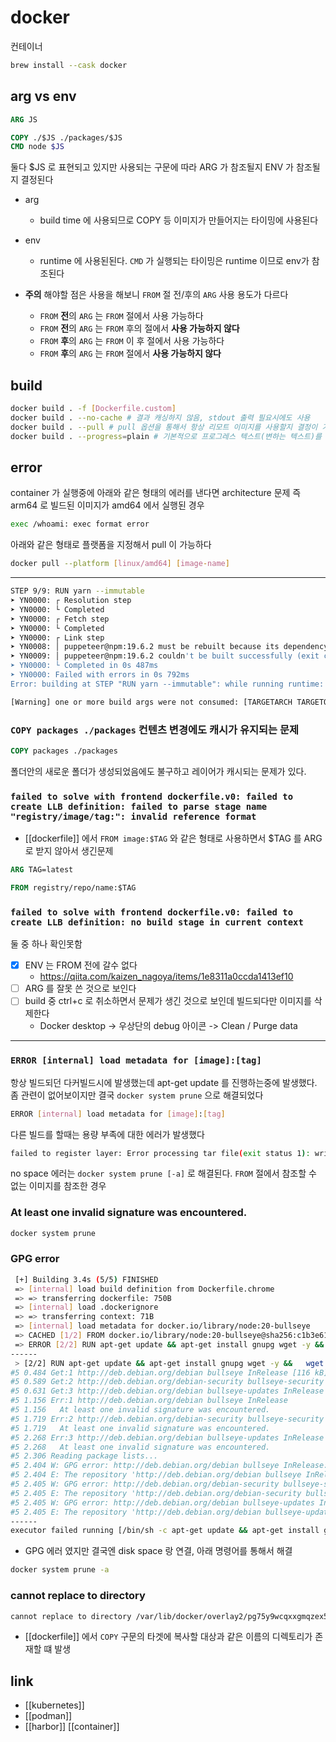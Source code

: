 # docker
컨테이너
```sh
brew install --cask docker 
```

## arg vs env
```Dockerfile
ARG JS

COPY ./$JS ./packages/$JS
CMD node $JS
```
둘다 $JS 로 표현되고 있지만 사용되는 구문에 따라 ARG 가 참조될지 ENV 가 참조될지 결정된다

- arg
  - build time 에 사용되므로 COPY 등 이미지가 만들어지는 타이밍에 사용된다
- env
  - runtime 에 사용된된다. `CMD` 가 실행되는 타이밍은 runtime 이므로 env가 참조된다
  
- **주의** 해야할 점은 사용을 해보니 `FROM` 절 전/후의 `ARG` 사용 용도가 다르다
  - `FROM` **전**의 `ARG` 는 `FROM` 절에서 사용 가능하다
  - `FROM` **전**의 `ARG` 는 `FROM` 후의 절에서 **사용 가능하지 않다**
  - `FROM` **후**의 `ARG` 는 `FROM` 이 후 절에서 사용 가능하다
  - `FROM` **후**의 `ARG` 는 `FROM` 절에서 **사용 가능하지 않다**

## build
```sh
docker build . -f [Dockerfile.custom]
docker build . --no-cache # 결과 캐싱하지 않음, stdout 출력 필요시에도 사용
docker build . --pull # pull 옵션을 통해서 항상 리모트 이미지를 사용할지 결정이 가능
docker build . --progress=plain # 기본적으로 프로그레스 텍스트(변하는 텍스트)를 보여주는데 이를 plain text 를 출력하는게 좋음
```

## error
container 가 실행중에 아래와 같은 형태의 에러를 낸다면 architecture 문제
즉 arm64 로 빌드된 이미지가 amd64 에서 실행된 경우
```sh
exec /whoami: exec format error                                                                                                              │
```

아래와 같은 형태로 플랫폼을 지정해서 pull 이 가능하다
```sh
docker pull --platform [linux/amd64] [image-name]
```
---
```sh
STEP 9/9: RUN yarn --immutable
➤ YN0000: ┌ Resolution step
➤ YN0000: └ Completed
➤ YN0000: ┌ Fetch step
➤ YN0000: └ Completed
➤ YN0000: ┌ Link step
➤ YN0008: │ puppeteer@npm:19.6.2 must be rebuilt because its dependency tree changed
➤ YN0009: │ puppeteer@npm:19.6.2 couldn't be built successfully (exit code 1, logs can be found here: /tmp/xfs-2807b8a5/build.log)
➤ YN0000: └ Completed in 0s 487ms
➤ YN0000: Failed with errors in 0s 792ms
Error: building at STEP "RUN yarn --immutable": while running runtime: exit status 1
```
```sh 
[Warning] one or more build args were not consumed: [TARGETARCH TARGETOS TARGETPLATFORM]
```

### `COPY packages ./packages` 컨텐츠 변경에도 캐시가 유지되는 문제
```Dockerfile
COPY packages ./packages
```
폴더안의 새로운 폴더가 생성되었음에도 불구하고 레이어가 캐시되는 문제가 있다.

### `failed to solve with frontend dockerfile.v0: failed to create LLB definition: failed to parse stage name "registry/image/tag:": invalid reference format`
- [[dockerfile]] 에서 `FROM image:$TAG` 와 같은 형태로 사용하면서 $TAG 를 ARG 로 받지 않아서 생긴문제
```dockerfile
ARG TAG=latest

FROM registry/repo/name:$TAG
```

### `failed to solve with frontend dockerfile.v0: failed to create LLB definition: no build stage in current context`
둘 중 하나 확인못함
- [X] ENV 는 FROM 전에 갈수 없다
  + https://qiita.com/kaizen_nagoya/items/1e8311a0ccda1413ef10
- [ ] ARG 를 잘못 쓴 것으로 보인다
- [ ] build 중 ctrl+c 로 취소하면서 문제가 생긴 것으로 보인데 빌드되다만 이미지를 삭제한다
  - Docker desktop -> 우상단의 debug 아이콘 -> Clean / Purge data

---

### `ERROR [internal] load metadata for [image]:[tag]`
항상 빌드되던 다커빌드시에 발생했는데 apt-get update 를 진행하는중에 발생했다. 좀 관련이 없어보이지만 결국 `docker system prune` 으로 해결되었다
```sh 
ERROR [internal] load metadata for [image]:[tag]
```
 다른 빌드를 할때는 용량 부족에 대한 에러가 발생했다
```sh 
failed to register layer: Error processing tar file(exit status 1): write /home/pptruser/.cache/puppeteer/chrome/linux-113.0.5672.63/chrome-linux64/ClearKeyCdm/_platform_specific/linux_x64/libclearkeycdm.so: no space left on device
```
no space 에러는 `docker system prune [-a]` 로 해결된다.
`FROM` 절에서 참조할 수 없는 이미지를 참조한 경우

### At least one invalid signature was encountered.
```sh 
docker system prune
```

### GPG error  
```sh
 [+] Building 3.4s (5/5) FINISHED
 => [internal] load build definition from Dockerfile.chrome                                                                                                                                                                        0.0s
 => => transferring dockerfile: 750B                                                                                                                                                                                               0.0s
 => [internal] load .dockerignore                                                                                                                                                                                                  0.0s
 => => transferring context: 71B                                                                                                                                                                                                   0.0s
 => [internal] load metadata for docker.io/library/node:20-bullseye                                                                                                                                                                0.9s
 => CACHED [1/2] FROM docker.io/library/node:20-bullseye@sha256:c1b3e61fa0fde701bdb45032796bc4bb020a8c53f06cba5765584b620087fa03                                                                                                   0.0s
 => ERROR [2/2] RUN apt-get update && apt-get install gnupg wget -y &&   wget --quiet --output-document=- https://dl-ssl.google.com/linux/linux_signing_key.pub | gpg --dearmor > /etc/apt/trusted.gpg.d/google-archive.gpg &&     2.4s
------
 > [2/2] RUN apt-get update && apt-get install gnupg wget -y &&   wget --quiet --output-document=- https://dl-ssl.google.com/linux/linux_signing_key.pub | gpg --dearmor > /etc/apt/trusted.gpg.d/google-archive.gpg &&   sh -c 'echo "deb [arch=amd64] http://dl.google.com/linux/chrome/deb/ stable main" >> /etc/apt/sources.list.d/google.list' &&   apt-get update &&   apt-get install google-chrome-stable -y --no-install-recommends &&   rm -rf /var/lib/apt/lists/*:
#5 0.484 Get:1 http://deb.debian.org/debian bullseye InRelease [116 kB]
#5 0.589 Get:2 http://deb.debian.org/debian-security bullseye-security InRelease [48.4 kB]
#5 0.631 Get:3 http://deb.debian.org/debian bullseye-updates InRelease [44.1 kB]
#5 1.156 Err:1 http://deb.debian.org/debian bullseye InRelease
#5 1.156   At least one invalid signature was encountered.
#5 1.719 Err:2 http://deb.debian.org/debian-security bullseye-security InRelease
#5 1.719   At least one invalid signature was encountered.
#5 2.268 Err:3 http://deb.debian.org/debian bullseye-updates InRelease
#5 2.268   At least one invalid signature was encountered.
#5 2.306 Reading package lists...
#5 2.404 W: GPG error: http://deb.debian.org/debian bullseye InRelease: At least one invalid signature was encountered.
#5 2.404 E: The repository 'http://deb.debian.org/debian bullseye InRelease' is not signed.
#5 2.405 W: GPG error: http://deb.debian.org/debian-security bullseye-security InRelease: At least one invalid signature was encountered.
#5 2.405 E: The repository 'http://deb.debian.org/debian-security bullseye-security InRelease' is not signed.
#5 2.405 W: GPG error: http://deb.debian.org/debian bullseye-updates InRelease: At least one invalid signature was encountered.
#5 2.405 E: The repository 'http://deb.debian.org/debian bullseye-updates InRelease' is not signed.
------
executor failed running [/bin/sh -c apt-get update && apt-get install gnupg wget -y &&   wget --quiet --output-document=- https://dl-ssl.google.com/linux/linux_signing_key.pub | gpg --dearmor > /etc/apt/trusted.gpg.d/google-archive.gpg &&   sh -c 'echo "deb [arch=amd64] http://dl.google.com/linux/chrome/deb/ stable main" >> /etc/apt/sources.list.d/google.list' &&   apt-get update &&   apt-get install google-chrome-stable -y --no-install-recommends &&   rm -rf /var/lib/apt/lists/*]: exit code: 100

```
- GPG 에러 였지만 결국엔 disk space 랑 연결, 아래 명령어를 통해서 해결
```sh 
docker system prune -a
```

### cannot replace to directory
```sh 
cannot replace to directory /var/lib/docker/overlay2/pg75y9wcqxxgmqzex5k30owur/merged/app/.yarn/cache/next-npm-14.0.3-45132b65cd-73aa3d5dd7.zip with file
```
- [[dockerfile]] 에서 `COPY` 구문의 타겟에 복사할 대상과 같은 이름의 디렉토리가 존재할 떄 발생

## link
- [[kubernetes]]
- [[podman]]
- [[harbor]] [[container]]
